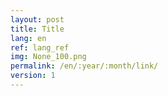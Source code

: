 ```yaml
---
layout: post
title: Title
lang: en
ref: lang_ref
img: None_100.png
permalink: /en/:year/:month/link/
version: 1
---
```

